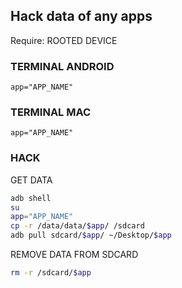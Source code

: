 ## Hack data of any apps

Require: ROOTED DEVICE

### TERMINAL ANDROID
  ```
  app="APP_NAME"
  ```
### TERMINAL MAC
  ```
  app="APP_NAME"
  ```
### HACK
GET DATA
  ```sh
  adb shell
  su
  app="APP_NAME"
  cp -r /data/data/$app/ /sdcard
  adb pull sdcard/$app/ ~/Desktop/$app
  ```
REMOVE DATA FROM SDCARD
  ```sh
  rm -r /sdcard/$app
  ```
